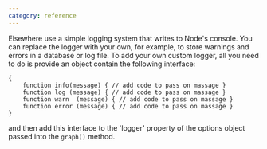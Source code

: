 ```yaml
---
category: reference
---
```


Elsewhere use a simple logging system that writes to Node's console. You can replace the logger with your own, for example, to store warnings and errors in a database or log file. To add your own custom logger, all you need to do is provide an object contain the following interface:

	{
	    function info(message) { // add code to pass on massage }
	    function log (message) { // add code to pass on massage }
	    function warn  (message) { // add code to pass on massage }
	    function error (message) { // add code to pass on massage }
	}

and then add this interface to the 'logger' property of the options object passed into the `graph()` method.
